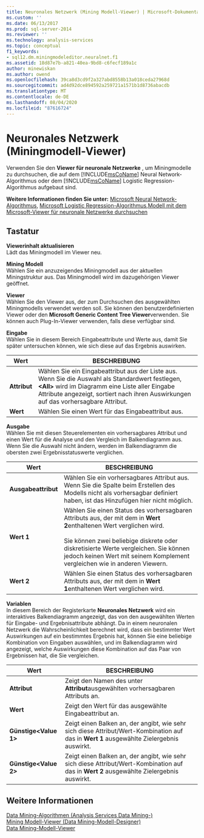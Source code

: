 ```yaml
---
title: Neuronales Netzwerk (Mining Modell-Viewer) | Microsoft-Dokumentation
ms.custom: ''
ms.date: 06/13/2017
ms.prod: sql-server-2014
ms.reviewer: ''
ms.technology: analysis-services
ms.topic: conceptual
f1_keywords:
- sql12.dm.miningmodeleditor.neuralnet.f1
ms.assetid: 18d87e7b-a821-40ea-9bd8-c6fecf189a1c
author: minewiskan
ms.author: owend
ms.openlocfilehash: 39ca8d3cd9f2a327abd8558b13a018ceda27968d
ms.sourcegitcommit: ad4d92dce894592a259721a1571b1d8736abacdb
ms.translationtype: MT
ms.contentlocale: de-DE
ms.lasthandoff: 08/04/2020
ms.locfileid: "87616724"
---
```

# <a name="neural-network-mining-model-viewer"></a>Neuronales Netzwerk (Miningmodell-Viewer)
  Verwenden Sie den **Viewer für neuronale Netzwerke** , um Miningmodelle zu durchsuchen, die auf dem [!INCLUDE[msCoName](../includes/msconame-md.md)] Neural Network-Algorithmus oder dem [!INCLUDE[msCoName](../includes/msconame-md.md)] Logistic Regression-Algorithmus aufgebaut sind.  
  
 **Weitere Informationen finden Sie unter:** [Microsoft Neural Network-Algorithmus](data-mining/microsoft-neural-network-algorithm.md), [Microsoft Logistic Regression-Algorithmus](data-mining/microsoft-logistic-regression-algorithm.md),[Modell mit dem Microsoft-Viewer für neuronale Netzwerke durchsuchen](data-mining/browse-a-model-using-the-microsoft-neural-network-viewer.md)  
  
## <a name="options"></a>Tastatur  
 **Viewerinhalt aktualisieren**  
 Lädt das Miningmodell im Viewer neu.  
  
 **Mining Modell**  
 Wählen Sie ein anzuzeigendes Miningmodell aus der aktuellen Miningstruktur aus. Das Miningmodell wird im dazugehörigen Viewer geöffnet.  
  
 **Viewer**  
 Wählen Sie den Viewer aus, der zum Durchsuchen des ausgewählten Miningmodells verwendet werden soll. Sie können den benutzerdefinierten Viewer oder den **Microsoft Generic Content Tree Viewer**verwenden. Sie können auch Plug-In-Viewer verwenden, falls diese verfügbar sind.  
  
 **Eingabe**  
 Wählen Sie in diesem Bereich Eingabeattribute und Werte aus, damit Sie später untersuchen können, wie sich diese auf das Ergebnis auswirken.  
  
|Wert|BESCHREIBUNG|  
|-----------|-----------------|  
|**Attribut**|Wählen Sie ein Eingabeattribut aus der Liste aus. Wenn Sie die Auswahl als Standardwert festlegen, **\<All>** wird im Diagramm eine Liste aller Eingabe Attribute angezeigt, sortiert nach ihren Auswirkungen auf das vorhersagbare Attribut.|  
|**Wert**|Wählen Sie einen Wert für das Eingabeattribut aus.|  
  
 **Ausgabe**  
 Wählen Sie mit diesen Steuerelementen ein vorhersagbares Attribut und einen Wert für die Analyse und den Vergleich im Balkendiagramm aus. Wenn Sie die Auswahl nicht ändern, werden im Balkendiagramm die obersten zwei Ergebnisstatuswerte verglichen.  
  
|Wert|BESCHREIBUNG|  
|-----------|-----------------|  
|**Ausgabeattribut**|Wählen Sie ein vorhersagbares Attribut aus. Wenn Sie die Spalte beim Erstellen des Modells nicht als vorhersagbar definiert haben, ist das Hinzufügen hier nicht möglich.|  
|**Wert 1**|Wählen Sie einen Status des vorhersagbaren Attributs aus, der mit dem in **Wert 2**enthaltenen Wert verglichen wird.<br /><br /> Sie können zwei beliebige diskrete oder diskretisierte Werte vergleichen. Sie können jedoch keinen Wert mit seinem Komplement vergleichen wie in anderen Viewern.|  
|**Wert 2**|Wählen Sie einen Status des vorhersagbaren Attributs aus, der mit dem in **Wert 1**enthaltenen Wert verglichen wird.|  
  
 **Variablen**  
 In diesem Bereich der Registerkarte **Neuronales Netzwerk** wird ein interaktives Balkendiagramm angezeigt, das von den ausgewählten Werten für Eingabe- und Ergebnisattribute abhängt. Da in einem neuronalen Netzwerk die Wahrscheinlichkeit berechnet wird, dass ein bestimmter Wert Auswirkungen auf ein bestimmtes Ergebnis hat, können Sie eine beliebige Kombination von Eingaben auswählen, und im Balkendiagramm wird angezeigt, welche Auswirkungen diese Kombination auf das Paar von Ergebnissen hat, die Sie vergleichen.  
  
|Wert|BESCHREIBUNG|  
|-----------|-----------------|  
|**Attribut**|Zeigt den Namen des unter **Attribut**ausgewählten vorhersagbaren Attributs an.|  
|**Wert**|Zeigt den Wert für das ausgewählte Eingabeattribut an.|  
|**Günstige\<Value 1>**|Zeigt einen Balken an, der angibt, wie sehr sich diese Attribut/Wert-Kombination auf das in **Wert 1** ausgewählte Zielergebnis auswirkt.|  
|**Günstige\<Value 2>**|Zeigt einen Balken an, der angibt, wie sehr sich diese Attribut/Wert-Kombination auf das in **Wert 2** ausgewählte Zielergebnis auswirkt.|  
  
## <a name="see-also"></a>Weitere Informationen  
 [Data Mining-Algorithmen &#40;Analysis Services Data Mining-&#41;](data-mining/data-mining-algorithms-analysis-services-data-mining.md)   
 [Mining Modell-Viewer &#40;Data Mining-Modell-Designer&#41;](mining-model-viewers-data-mining-model-designer.md)   
 [Data Mining-Modell-Viewer](data-mining/data-mining-model-viewers.md)  
  
  
